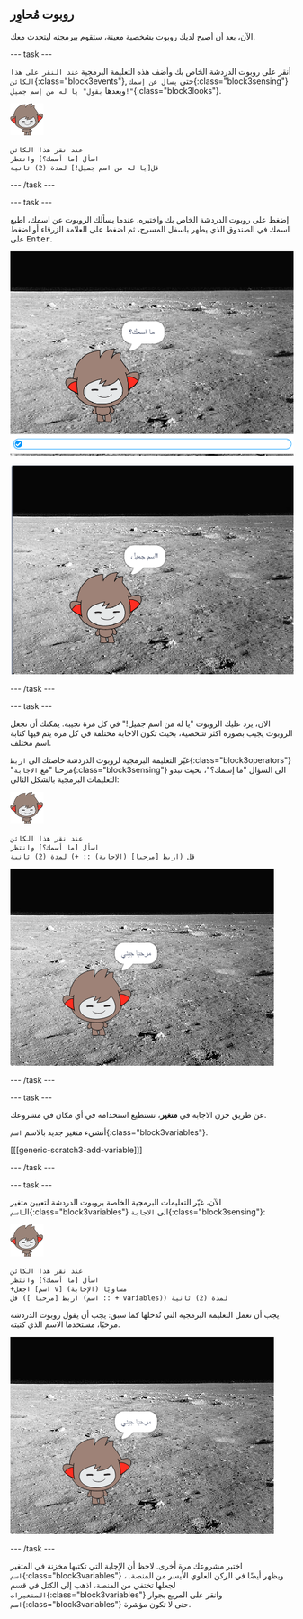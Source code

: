 ## روبوت مُحاوِر

الآن، بعد أن أصبح لديك روبوت بشخصية معينة، ستقوم ببرمجته ليتحدث معك.

--- task ---

أنقر على روبوت الدردشة الخاص بك وأضف هذه التعليمة البرمجية `عند النقر على هذا الكائن`{:class="block3events"}, حتى `يسال عن إسمك`{:class="block3sensing"} وبعدها `بقول" يا له من إسم جميل!"`{:class="block3looks"}.

![كائن نانو](images/nano-sprite.png)

```blocks3
عند نقر هذا الكائن
اسأل [ما أسمك؟] وانتظر
قل[يا له من اسم جميل!] لمدة (2) ثانية
```

--- /task ---

--- task ---

إضغط على روبوت الدردشة الخاص بك واختبره. عندما يسألك الروبوت عن اسمك، اطبع اسمك في الصندوق الذي يطهر باسفل المسرح، ثم اضغط على العلامة الزرقاء أو اضغط على <kbd>Enter</kbd>.

![اختبار استجابة الروبوت](images/chatbot-ask-test1.png)

![اختبار استجابة الروبوت](images/chatbot-ask-test2.png)

--- /task ---

--- task ---

الان، يرد عليك الروبوت "يا له من اسم جميل!" في كل مرة تجيبه. يمكنك أن تجعل الروبوت يجيب بصورة اكثر شخصية، بحيث تكون الاجابة مختلفة في كل مرة يتم فيها كتابة اسم مختلف.

غيّر التعليمة البرمجية لروبوت الدردشة خاصتك الى `اربط`{:class="block3operators"} "مرحبا "مع `الاجابة`{:class="block3sensing"} الى السؤال "ما إسمك؟"، بحيث تبدو التعليمات البرمجية بالشكل التالي:

![كائن نانو](images/nano-sprite.png)

```blocks3
عند نقر هذا الكائن
اسأل [ما أسمك؟] وانتظر
قل (اربط [مرحبا] (الإجابة) :: +) لمدة (2) ثانية
```

![اختبار رد شخصي](images/chatbot-answer-test.png)

--- /task ---

--- task ---

عن طريق خزن الاجابة في **متغير**، تستطيع استخدامه في أي مكان في مشروعك.

أنشيء متغير جديد بالاسم `اسم`{:class="block3variables"}.

[[[generic-scratch3-add-variable]]]

--- /task ---

--- task ---

الآن، غيّر التعليمات البرمجية الخاصة بروبوت الدردشة لتعيين متغير الـ`اسم`{:class="block3variables"} الى `الاجابة`{:class="block3sensing"}:

![كائن نانو](images/nano-sprite.png)

```blocks3
عند نقر هذا الكائن
اسأل [ما أسمك؟] وانتظر
+اجعل [اسم v] مساويًا (الإجابة)
قل (اربط [مرحبا ] (اسم :: + variables)) لمدة (2) ثانية
```

يجب أن تعمل التعليمة البرمجية التي تُدخلها كما سبق: يجب أن يقول روبوت الدردشة مرحبًا، مستخدما الاسم الذي كتبته.

![اختبار رد شخصي](images/chatbot-answer-test.png)

--- /task ---

اختبر مشروعك مرة أخرى. لاحظ أن الإجابة التي تكتبها مخزنة في المتغير `اسم`{:class="block3variables"} ، ويظهر أيضًا في الركن العلوي الأيسر من المنصة. لجعلها تختفي من المنصة، اذهب إلى الكتل في قسم `المتغيرات`{:class="block3variables"} وانقر على المربع بجوار `اسم`{:class="block3variables"} حتى لا تكون مؤشرة.